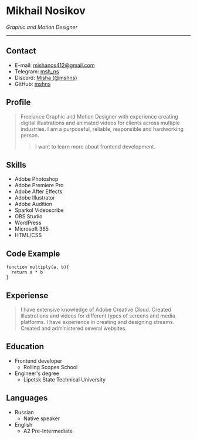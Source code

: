 # Mikhail Nosikov
*Graphic and Motion Designer*

---

## Contact
* E-mail: mishanos412@gmail.com
* Telegram: [msh_ns](https://t.me/msh_ns "Telegram")
* Discord: [Misha (@mshns)](https://discordapp.com/users/mishanos#6940 "Discord")
* GitHub: [mshns](https://github.com/mshns "GitHub")

## Profile
> Freelance Graphic and Motion Designer with experience creating digital illustrations and animated videos for clients across multiple industries. I am a purposeful, reliable, responsible and hardworking person. 
>> I want to learn more about frontend development.

## Skills
* Adobe Photoshop
* Adobe Premiere Pro
* Adobe After Effects
* Adobe Illustrator
* Adobe Audition
* Sparkol Videoscribe
* OBS Studio
* WordPress
* Microsoft 365
* HTML/CSS

## Code Example
    function multiply(a, b){
      return a * b
    }

## Experiense
> I have extensive knowledge of Adobe Creative Cloud. Created illustrations and videos for different types of screens and media platforms. I have experience in creating and designing streams. Created and administered several websites.

## Education
* Frontend developer
   * Rolling Scopes School
* Engineer's degree
   * Lipetsk State Technical University

## Languages
* Russian
   * Native speaker
* English
   * A2 Pre-Intermediate